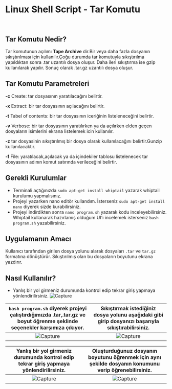 # Linux Shell Script - Tar Komutu  <br/><br/>
## Tar Komutu Nedir?
Tar komutunun açılımı **Tape Archive** dir.Bir veya daha fazla dosyanın sıkıştırılması için kullanılır.Çoğu durumda tar komutuyla sıkıştırılma yapıldıktan sonra .tar uzantılı dosya oluşur. Daha ileri sıkıştırma ise gzip kullanılarak yapılır. Sonuç olarak .tar.gz uzantılı dosya oluşur.
## Tar Komutu Parametreleri
**-c** Create: tar dosyasının yaratılacağını belirtir.

**-x** Extract: bir tar dosyasının açılacağını belirtir.

**-t** Tabel of contents: bir tar dosyasının iceriğinin listeleneceğini belirtir.

**-v** Verbose: bir tar dosyasının yaratılırken ya da açılırken elden geçen dosyaların isimlerini ekrana listelemek icin kullanılır.

**-z** tar dosyasinin sıkıştırılmış bir dosya olarak kullanılacağını belirtir.Gunzip kullanılacaktır.

**-f** File: yaratılacak,açılacak ya da içindekiler tablosu listelenecek tar dosyasının adının komut satırında verileceğini belirtir.
## Gerekli Kurulumlar
- Terminali açtığınızda `sudo apt-get install whiptail` yazarak whiptail kurulumu yapmalısınız.
- Projeyi yazarken nano editör kullandım. İsterseniz `sudo apt-get install nano` diyerek sizde kurabilirsiniz.
- Projeyi indirdikten sonra `nano program.sh` yazarak kodu inceleyebilirsiniz. Whiptail kullanarak hazırlamış olduğum UI'ı incelemek isterseniz `bash program.sh` yazabilirsiniz.
## Uygulamanın Amacı
Kullanıcı tarafından girilen dosya yolunu alarak dosyaları `.tar` ve `tar.gz` formatına dönüştürür. Sıkıştırılmış olan bu dosyaların boyutunu ekrana yazdırır.
## Nasıl Kullanılır?

- Yanlış bir yol girmeniz durumunda kontrol edip tekrar giriş yapmaya yönlendirilirsiniz.
![Capture](https://user-images.githubusercontent.com/56317041/149416661-ea35a43b-ce1b-4b47-9bc7-646fac9c24f4.PNG)

 `bash program.sh` diyerek projeyi çalıştırdığımızda .tar,.tar.gz ve boyut öğrenme şeklinde seçenekler karşımıza çıkıyor.            | Sıkıştırmak istediğiniz dosya yolunu aşağıdaki gibi girip dosyanızı başarıyla sıkıştırabilirsiniz.
:-------------------------:|:-------------------------:
![Capture](https://user-images.githubusercontent.com/56317041/149415833-d116b7ff-14df-4682-8238-7f904a04dfb5.PNG)  |  ![Capture](https://user-images.githubusercontent.com/56317041/149416165-05bd0046-40d6-41cb-849c-adc9721f25ec.PNG)

 Yanlış bir yol girmeniz durumunda kontrol edip tekrar giriş yapmaya yönlendirilirsiniz.            |  Oluşturduğunuz dosyanın boyutunu öğrenmek için aynı şekilde dosyanın konumunu verip öğrenebilirsiniz.
:-------------------------:|:-------------------------:
![Capture](https://user-images.githubusercontent.com/56317041/149416661-ea35a43b-ce1b-4b47-9bc7-646fac9c24f4.PNG)  |  ![Capture](https://user-images.githubusercontent.com/56317041/149417394-af102e2c-f234-49fe-ab91-7004b328c5da.PNG)

